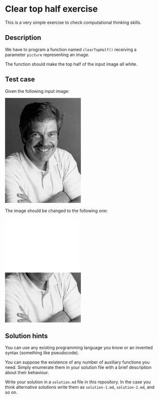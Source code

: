 # Clear top half exercise

This is a very simple exercise to check computational thinking skills.

## Description

We have to program a function named `clearTopHalf()` receiving a parameter `picture` representing an image.

The function should make the top half of the input image all white.

## Test case

Given the following input image:

![Input image](https://raw.githubusercontent.com/osoco/clear-half-top-image-exercise/master/assets/alan_kay.jpg)

The image should be changed to the following one:

![Resulting image](https://raw.githubusercontent.com/osoco/clear-half-top-image-exercise/master/assets/alan_kay_top_half.jpg)

## Solution hints

You can use any existing programming language you know or an invented syntax (something like pseudocode).

You can suppose the existence of any number of auxiliary functions you need. Simply enumerate them in your solution file with a
brief description about their behaviour.

Write your solution in a `solution.md` file in this repository. In the case you think alternative solutions write them
as `solution-1.md`, `solution-2.md`, and so on.

